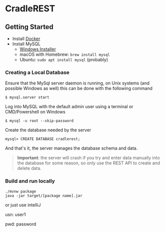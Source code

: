 # CradleREST

## Getting Started

* Install [Docker](https://docs.docker.com/install/linux/docker-ce/ubuntu/)
* Install MySQL
  * [Windows Installer](https://dev.mysql.com/downloads/installer/)
  * macOS with Homebrew: `brew install mysql`
  * Ubuntu: `sudo apt install mysql` (probably)
  
### Creating a Local Database

Ensure that the MySql server daemon is running, on Unix systems (and possible Windows as well)
this can be done with the following command

```
$ mysql.server start
``` 

Log into MySQL with the default admin user using a terminal or CMD/Powershell on Windows

```
$ mysql -u root --skip-password
```

Create the database needed by the server

```
mysql> CREATE DATABASE cradlerest;
```

And that's it, the server manages the database schema and data.

> **Important**: the server will crash if you try and enter data manually into the database
>for some reason, so only use the REST API to create and delete data.

### Build and run locally

```
./mvnw package
java -jar target/[package name].jar
```
 or just use intelliJ
 
 usn: user1
 
 pwd: password